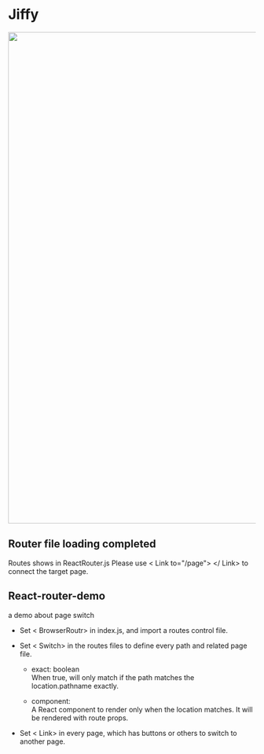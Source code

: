 # Jiffy

<img src="https://github.com/team-jiffy/pic/blob/main/jiffy-demo.gif" width=1000>

  
## Router file loading completed
Routes shows in ReactRouter.js
Please use < Link to="/page"> </ Link> to connect the target page.



## React-router-demo
a demo about page switch
+ Set < BrowserRoutr> in index.js, and import a routes control file.

+ Set < Switch> in the routes files to define every path and related page file.

    + exact: boolean  
    When true, will only match if the path matches the location.pathname exactly.

    + component:  
    A React component to render only when the location matches. It will be rendered with route props.

+ Set < Link> in every page, which has buttons or others to switch to another page.
